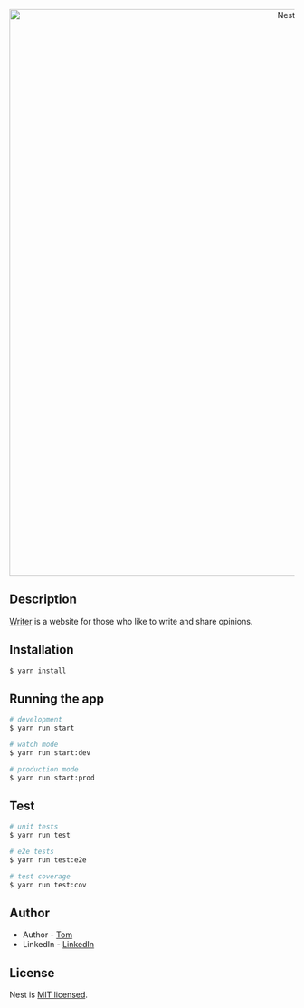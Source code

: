 <p align="center">
  <a href="https://github.com/Z-orgs/Writer" target="blank"><img src="https://i.imgur.com/H7NeKSR.png" width="1000" alt="Nest Logo" /></a>
</p>

## Description

[Writer](https://github.com/Z-orgs/Writer) is a website for those who like to write and share opinions.

## Installation

```bash
$ yarn install
```

## Running the app

```bash
# development
$ yarn run start

# watch mode
$ yarn run start:dev

# production mode
$ yarn run start:prod
```

## Test

```bash
# unit tests
$ yarn run test

# e2e tests
$ yarn run test:e2e

# test coverage
$ yarn run test:cov
```

## Author

- Author - [Tom](https://github.com/VuongSyHanh)
- LinkedIn - [LinkedIn](https://www.linkedin.com/in/vuongsyhanh/)

## License

Nest is [MIT licensed](LICENSE).
